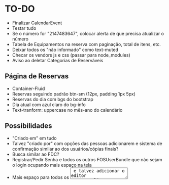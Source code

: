 # TO-DO

- Finalizar CalendarEvent
- Testar tudo
- Se o número for "2147483647", colocar alerta de que precisa atualizar o número
- Tabela de Equipamentos na reserva com paginação, total de itens, etc.
- Deixar todos os "não informado" como text-muted
- Checar os vendors js e css (passar para node_modules)
- Aviso ao deletar Categorias de Reserváveis


## Página de Reservas
- Container-Fluid
- Reservas seguindo padrão btn-sm (12px, padding 1px 5px)
- Reservas do dia com bgs do bootstrap
- Dia atual com azul claro do bg-info
- Text-tranform: uppercase no mês-ano do calendário

## Possibilidades

- "Criado em" em tudo
- Talvez "criado por" com opções das pessoas adicionarem e sistema de confirmação similar ao dos usuários/cópias finais?
- Busca similar ao FDC?
- Registrar/Pedir Senha e todos os outros FOSUserBundle que não sejam o login ocupando mais espaço na tela
- Mais espaço para todos os <textarea> e talvez adicionar o editor WYSIWYG
- Novos testes
- Passar tudo para inglês?
- Realizações e reservas no perfil do usuário, realizações e reservas do usuário atual na home
- Local para enviar mensagens de erro
- Ações múltiplas de confirmação na tabela dos usuários
- Máscara de dinheiro e telefone
- Packagist para o núcleo
